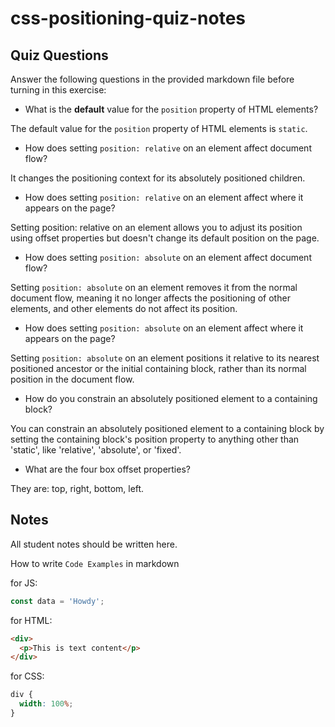 # css-positioning-quiz-notes

## Quiz Questions

Answer the following questions in the provided markdown file before turning in this exercise:

- What is the **default** value for the `position` property of HTML elements?

The default value for the `position` property of HTML elements is `static`.

- How does setting `position: relative` on an element affect document flow?

It changes the positioning context for its absolutely positioned children.

- How does setting `position: relative` on an element affect where it appears on the page?

Setting position: relative on an element allows you to adjust its position using offset properties but doesn't change its default position on the page.

- How does setting `position: absolute` on an element affect document flow?

Setting `position: absolute` on an element removes it from the normal document flow, meaning it no longer affects the positioning of other elements, and other elements do not affect its position.

- How does setting `position: absolute` on an element affect where it appears on the page?

Setting `position: absolute` on an element positions it relative to its nearest positioned ancestor or the initial containing block, rather than its normal position in the document flow.

- How do you constrain an absolutely positioned element to a containing block?

You can constrain an absolutely positioned element to a containing block by setting the containing block's position property to anything other than 'static', like 'relative', 'absolute', or 'fixed'.

- What are the four box offset properties?

They are: top, right, bottom, left.

## Notes

All student notes should be written here.

How to write `Code Examples` in markdown

for JS:

```javascript
const data = 'Howdy';
```

for HTML:

```html
<div>
  <p>This is text content</p>
</div>
```

for CSS:

```css
div {
  width: 100%;
}
```
